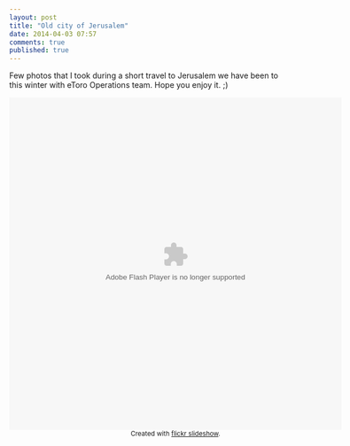 ```yaml
---
layout: post
title: "Old city of Jerusalem"
date: 2014-04-03 07:57
comments: true
published: true
---
```


Few photos that I took during a short travel to Jerusalem we have been to this winter with eToro Operations team. Hope you enjoy it. ;)


<div style="width:600px;height:600px;text-align:center;margin:auto;" ><object width="600" height="600" classid="clsid:d27cdb6e-ae6d-11cf-96b8-444553540000"  codebase="http://download.macromedia.com/pub/shockwave/cabs/flash/swflash.cab#version=6,0,40,0"> <param name="flashvars" value="offsite=true&amp;lang=en-us&amp;page_show_url=%2Fphotos%2Fpoison-dv%2Fsets%2F72157638830919495%2Fshow&amp;set_id=72157638830919495" /> <param name="allowFullScreen" value="true" /> <param name="src" value="http://www.flickr.com/apps/slideshow/show.swf?v=71649" /> <embed width="600" height="600" type="application/x-shockwave-flash" src="http://www.flickr.com/apps/slideshow/show.swf?v=71649" flashvars="offsite=true&amp;lang=en-us&amp;page_show_url=%2Fphotos%2Fpoison-dv%2Fsets%2F72157638830919495%2Fshow&amp;set_id=72157638830919495" allowFullScreen="true" /> </object><br /><small>Created with <a href="http://www.flickrslideshow.com">flickr slideshow</a>.</small></div>